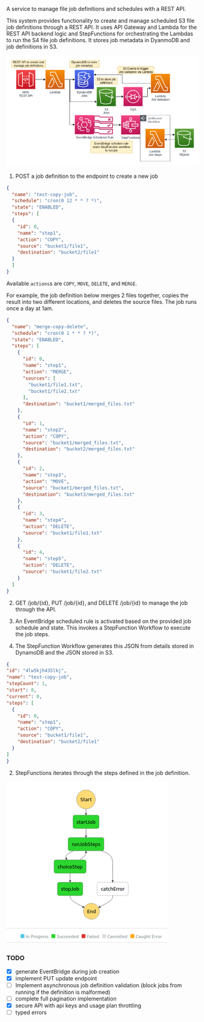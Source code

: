 A service to manage file job definitions and schedules with a REST API.

This system provides functionality to create and manage scheduled S3 file job definitions through a REST API. It uses API Gateway and Lambda for the REST API backend logic and StepFunctions for orchestrating the Lambdas to run the S4 file job definitions. 
It stores job metadata in DyanmoDB and job definitions in S3.


![diagram](./diagram.png)

1. POST a job definition to the endpoint to create a new job
```json
{
  "name": "test-copy-job",
  "schedule": "cron(0 12 * * ? *)",
  "state": "ENABLED",
  "steps": [
  {
    "id": 0,
    "name": "step1",
    "action": "COPY",
    "source": "bucket1/file1",
    "destination": "bucket2/file1"
  }
  ]
}
```
Available `actions`s are `COPY`, `MOVE`, `DELETE`, and `MERGE`. 

For example, the job definition below merges 2 files together, copies the result into two different locations, and deletes the source files. The job runs once a day at 1am.

```json
{
  "name": "merge-copy-delete",
  "schedule": "cron(0 1 * * ? *)",
  "state": "ENABLED",
  "steps": [
    {
      "id": 0,
      "name": "step1",
      "action": "MERGE",
      "sources": [
        "bucket1/file1.txt",
        "bucket1/file2.txt"
      ],
      "destination": "bucket1/merged_files.txt"
    },
    {
      "id": 1,
      "name": "step2",
      "action": "COPY",
      "source": "bucket1/merged_files.txt",
      "destination": "bucket2/merged_files.txt"
    },
    {
      "id": 2,
      "name": "step3",
      "action": "MOVE",
      "source": "bucket1/merged_files.txt",
      "destination": "bucket3/merged_files.txt"
    },
    {
      "id": 3,
      "name": "step4",
      "action": "DELETE",
      "source": "bucket1/file1.txt"
    },
    {
      "id": 4,
      "name": "step5",
      "action": "DELETE",
      "source": "bucket1/file2.txt"
    }
  ]
}
```

2. GET /job/{id}, PUT /job/{id}, and DELETE /job/{id} to manage the job through the API.

3. An EventBridge scheduled rule is activated based on the provided job schedule and state. This invokes a StepFunction Workflow to execute the job steps.


4. The StepFunction Workflow generates this JSON from details stored in DynamoDB and the JSON stored in S3.
```json
{
"id": "4lw5kjh435lkj",
"name": "test-copy-job",
"stepCount": 1,
"start": 0,
"current": 0,
"steps": [
  {
    "id": 0,
    "name": "step1",
    "action": "COPY",
    "source": "bucket1/file1",
    "destination": "bucket2/file1"
  }
]
}
```

2. StepFunctions iterates through the steps defined in the job definition.

![flowchart](./flow.png)

### TODO
- [x] generate EventBridge during job creation
- [x] implement PUT update endpoint
- [ ] Implement asynchronous job definition validation (block jobs from running if the definition is malformed)
- [ ] complete full pagination implementation
- [x] secure API with api keys and usage plan throttling
- [ ] typed errors